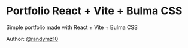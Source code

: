 # Portfolio React + Vite + Bulma CSS

Simple portfolio made with React + Vite + Bulma CSS

Author: [@randymz10](https://github.com/randymz10)
